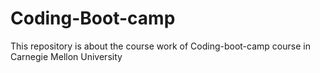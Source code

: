 # Coding-Boot-camp
This repository is about the course work of Coding-boot-camp course in Carnegie Mellon University

